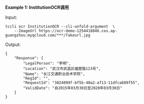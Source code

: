 **Example 1: InstitutionOCR调用**



Input: 

```
tccli ocr InstitutionOCR --cli-unfold-argument  \
    --ImageUrl https://ocr-demo-1254418846.cos.ap-guangzhou.myqcloud.com/***/fakeurl.jpg
```

Output: 
```
{
    "Response": {
        "LegalPerson": "李明",
        "Location": "武汉市武昌区雄楚路123号",
        "Name": "长江交通职业技术学院",
        "RegId": "",
        "RequestId": "3824099f-bf5b-40a2-af13-11dfca689f55",
        "ValidDate": "自2015年03月30日至2020年03月30日"
    }
}
```

